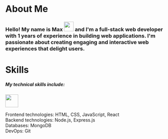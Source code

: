 <h1>About Me</h1>


### Hello! My name is Max <img src="https://media0.giphy.com/media/hvRJCLFzcasrR4ia7z/giphy.gif" width="30px">  and I'm a full-stack web developer with 1 years of experience in building web applications. I'm passionate about creating engaging and interactive web experiences that delight users.


<h1>Skills</h1>

<h5>My technical skills include:</h5>
<code><img src="https://cdn.worldvectorlogo.com/logos/html-1.svg" width="40px"></code>

<p> Frontend technologies: HTML, CSS, JavaScript, React <br/>
Backend technologies: Node.js, Express.js <br/>
Databases: MongoDB <br/>
DevOps: Git </p>





